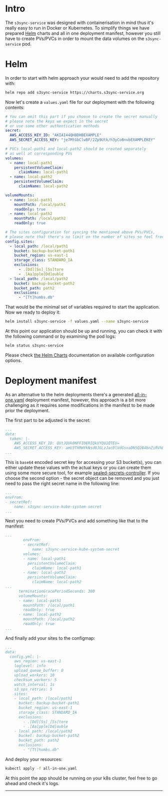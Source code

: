 <!--
s3sync-service - Realtime S3 synchronisation tool
Copyright (c) 2020  Yevgeniy Valeyev

This program is free software: you can redistribute it and/or modify
it under the terms of the GNU General Public License as published by
the Free Software Foundation, either version 3 of the License, or
(at your option) any later version.

This program is distributed in the hope that it will be useful,
but WITHOUT ANY WARRANTY; without even the implied warranty of
MERCHANTABILITY or FITNESS FOR A PARTICULAR PURPOSE.  See the
GNU General Public License for more details.

You should have received a copy of the GNU General Public License
along with this program.  If not, see <http://www.gnu.org/licenses/>.
 -->

# Intro

The `s3sync-service` was designed with containerisation in mind thus it's really easy to run in Docker or Kubernetes. To simplify things we have prepared [Helm](https://helm.sh/) charts and all in one deployment manifest, however you still have to create PVs/PVCs in order to mount the data volumes on the `s3sync-service` pod.

# Helm

In order to start with helm approach your would need to add the repository with:
```bash
helm repo add s3sync-service https://charts.s3sync-service.org
```

Now let's create a `values.yaml` file for our deployment with the following contents:
```yaml
# You can omit this part if you choose to create the secret manually
# please note the keys we expect in the secret
# or use some other authentication methods
secret:
  AWS_ACCESS_KEY_ID: "AKIAI44QH8DHBEXAMPLE"
  AWS_SECRET_ACCESS_KEY: "je7MtGbClwBF/2Zp9Utk/h3yCo8nvbEXAMPLEKEY"

# PVCs local-path1 and local-path2 should be created separately
# as well at corresponding PVs
volumes:
  - name: local-path1
    persistentVolumeClaim:
      claimName: local-path1
  - name: local-path2
    persistentVolumeClaim:
      claimName: local-path2

volumeMounts:
  - name: local-path1
    mountPath: /local/path1
    readOnly: true
  - name: local-path2
    mountPath: /local/path2
    readOnly: true

# The sites configuration for syncing the mentioned above PVs/PVCs,
# please note that there's no limit on the number of sites so feel free to create as many as you meed
config.sites:
  - local_path: /local/path1
    bucket: backup-bucket-path1
    bucket_region: us-east-1
    storage_class: STANDARD_IA
    exclusions:
      - .[Dd][Ss]_[Ss]tore
      - .[Aa]pple[Dd]ouble
  - local_path: /local/path2
    bucket: backup-bucket-path2
    bucket_path: path2
    exclusions:
      - "[Tt]humbs.db"
```

That would be the minimal set of variables required to start the application.
Now we ready to deploy it:
```bash
helm install s3sync-service -f values.yaml --name s3sync-service
```

At this point our application should be up and running, you can check it with the following command or by examining the pod logs:
```bash
helm status s3sync-service
```

Please check [the Helm Charts](helm-charts.md) documentation on available configuration options.

# Deployment manifest

As an alternative to the helm deployments there's a generated [all-in-one.yaml](https://raw.githubusercontent.com/mazay/s3sync-service/master/deploy/all-in-one.yaml) deployment manifest, however, this approach is a bit more challenging as it requires some modifications in the manifest to be made prior the deployment.

The first part to be adjusted is the secret:
```yaml
...
data:
  token: |-
    AWS_ACCESS_KEY_ID: QUtJQUk0NFFIOERIQkVYQU1QTEU=
    AWS_SECRET_ACCESS_KEY: amU3TXRHYkNsd0JGLzJacDlVdGsvaDN5Q284bnZiRVhBTVBMRUtFWQ==
...
```

This is `base64` encoded secret key for accessing your S3 bucket(s), you can either update these values with the actual keys or you can create them using some more secure tool, for example [sealed-secrets-controller](https://github.com/bitnami-labs/sealed-secrets). If you choose the second option - the secret object can be removed and you just need to pass the right secret name in the following line:
```yaml
...
envFrom:
- secretRef:
    name: s3sync-service-kube-system-secret
...
```

Next you need to create PVs/PVCs and add something like that to the manifest:
```yaml
...
        envFrom:
        - secretRef:
            name: s3sync-service-kube-system-secret
        volumes:
        - name: local-path1
          persistentVolumeClaim:
            claimName: local-path1
        - name: local-path2
          persistentVolumeClaim:
            claimName: local-path2
...
      terminationGracePeriodSeconds: 300
      volumeMounts:
      - name: local-path1
        mountPath: /local/path1
        readOnly: true
      - name: local-path2
        mountPath: /local/path2
        readOnly: true
...
```

And finally add your sites to the configmap:
```yaml
...
data:
  config.yml: |-
    aws_region: us-east-1
    loglevel: info
    upload_queue_buffer: 0
    upload_workers: 10
    checksum_workers: 5
    watch_interval: 1s
    s3_ops_retries: 5
    sites:
    - local_path: /local/path1
      bucket: backup-bucket-path1
      bucket_region: us-east-1
      storage_class: STANDARD_IA
      exclusions:
        - .[Dd][Ss]_[Ss]tore
        - .[Aa]pple[Dd]ouble
    - local_path: /local/path2
      bucket: backup-bucket-path2
      bucket_path: path2
      exclusions:
        - "[Tt]humbs.db"
```

And deploy your resources:
```bash
kubectl apply -f all-in-one.yaml
```

At this point the app should be running on your k8s cluster, feel free to go ahead and check it's logs.

---
